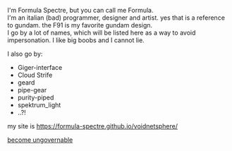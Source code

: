 I'm Formula Spectre, but you can call me Formula.  
I'm an italian (bad) programmer, designer and artist.
yes that is a reference to gundam. the F91 is my favorite gundam design.  
I go by a lot of names, which will be listed here as a way to avoid impersonation.
I like big boobs and I cannot lie.

I also go by:
- Giger-interface
- Cloud Strife
- geard
- pipe-gear
- purity-piped
- spektrum_light
- ..?!  



my site is https://formula-spectre.github.io/voidnetsphere/

[become ungovernable](https://user-images.githubusercontent.com/61557475/205432885-8fe04092-e329-4662-b9fd-422261c2a9b9.jpg)


<!---
formula-spectre/formula-spectre is a ✨ special ✨ repository because its `README.md` (this file) appears on your GitHub profile.
You can click the Preview link to take a look at your changes.
--->
